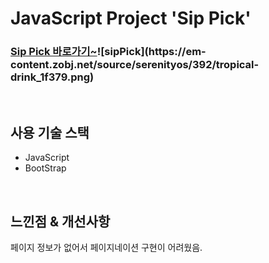 # JavaScript Project 'Sip Pick'

### **[Sip Pick 바로가기~]([https://sip-pick-jihyoungs-projects.vercel.app/](https://sip-pick.vercel.app/))![sipPick](https://em-content.zobj.net/source/serenityos/392/tropical-drink_1f379.png)**


<br>

## 사용 기술 스택
* JavaScript
* BootStrap

<br>

## **느낀점 & 개선사항**
페이지 정보가 없어서 페이지네이션 구현이 어려웠음.


